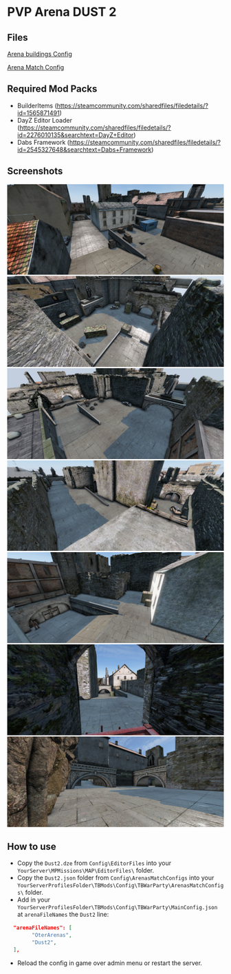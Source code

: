 # PVP Arena DUST 2

## Files

<a href="./ArenaBuildingConfig/Dust2.json" download>Arena buildings Config</a>

<a href="./ArenaMatchConfig/Dust2.json" download>Arena Match Config</a>


## Required Mod Packs

- BuilderItems (https://steamcommunity.com/sharedfiles/filedetails/?id=1565871491)
- DayZ Editor Loader (https://steamcommunity.com/sharedfiles/filedetails/?id=2276010135&searchtext=DayZ+Editor)
- Dabs Framework (https://steamcommunity.com/sharedfiles/filedetails/?id=2545327648&searchtext=Dabs+Framework)

## Screenshots

![Ruined City](./images/Dust_1.jpg)
![Ruined City](./images/Dust_2.jpg)
![Ruined City](./images/Dust_3.jpg)
![Ruined City](./images/Dust_4.jpg)
![Ruined City](./images/Dust_5.jpg)
![Ruined City](./images/Dust_6.jpg)
![Ruined City](./images/Dust_7.jpg)

## How to use
- Copy the `Dust2.dze` from `Config\EditorFiles` into your `YourServer\MPMissions\MAP\EditorFiles\` folder.
- Copy the `Dust2.json` folder from `Config\ArenasMatchConfigs` into your `YourServerProfilesFolder\TBMods\Config\TBWarParty\ArenasMatchConfigs\` folder.
- Add in your `YourServerProfilesFolder\TBMods\Config\TBWarParty\MainConfig.json` at `arenaFileNames` the `Dust2` line:
```json
  "arenaFileNames": [
        "OterArenas",
        "Dust2",
  ],
```
- Reload the config in game over admin menu or restart the server.